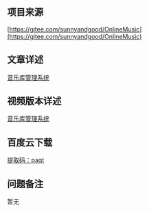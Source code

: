 ## 项目来源
[https://gitee.com/sunnyandgood/OnlineMusic](https://gitee.com/sunnyandgood/OnlineMusic)
## 文章详述
[音乐库管理系统](../detail/Maven+JSP+Servlet+C3P0+Mysql实现的音乐库管理系统.md)
## 视频版本详述
[音乐库管理系统](https://zhuanlan.zhihu.com/p/142863756)
## 百度云下载
[提取码：paqt](https://pan.baidu.com/s/1fpynxETaxD9iv8jrn31adg)
## 问题备注
暂无